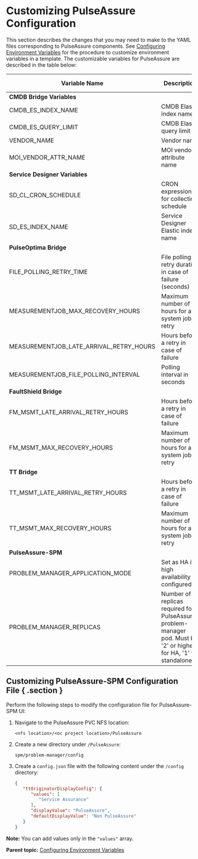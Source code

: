 # Customizing PulseAssure Configuration

This section describes the changes that you may need to make to the YAML files corresponding to PulseAssure components. See [Configuring Environment Variables](configuring_PulseAssure.md) for the procedure to customize environment variables in a template. The customizable variables for PulseAssure are described in the table below:

| Variable Name | Description | Example/Default Value |
|--------------|-------------|----------------------|
| **CMDB Bridge Variables** |
| CMDB_ES_INDEX_NAME | CMDB Elastic index name | cmdb |
| CMDB_ES_QUERY_LIMIT | CMDB Elastic query limit | 10000 |
| VENDOR_NAME | Vendor name | bridgon |
| MOI_VENDOR_ATTR_NAME | MOI vendor attribute name | - |
| **Service Designer Variables** |
| SD_CL_CRON_SCHEDULE | CRON expression for collection schedule | 0 0/2 * * * ? |
| SD_ES_INDEX_NAME | Service Designer Elastic index name | servicedesigner |
| **PulseOptima Bridge** |
| FILE_POLLING_RETRY_TIME | File polling retry duration in case of failure (seconds) | 60 |
| MEASUREMENTJOB_MAX_RECOVERY_HOURS | Maximum number of hours for a system job retry | 16 |
| MEASUREMENTJOB_LATE_ARRIVAL_RETRY_HOURS | Hours before a retry in case of failure | 4 |
| MEASUREMENTJOB_FILE_POLLING_INTERVAL | Polling interval in seconds | 300 |
| **FaultShield Bridge** |
| FM_MSMT_LATE_ARRIVAL_RETRY_HOURS | Hours before a retry in case of failure | 4 |
| FM_MSMT_MAX_RECOVERY_HOURS | Maximum number of hours for a system job retry | 1 |
| **TT Bridge** |
| TT_MSMT_LATE_ARRIVAL_RETRY_HOURS | Hours before a retry in case of failure | 4 |
| TT_MSMT_MAX_RECOVERY_HOURS | Maximum number of hours for a system job retry | 1 |
| **PulseAssure-SPM** |
| PROBLEM_MANAGER_APPLICATION_MODE | Set as HA if high availability is configured | HA |
| PROBLEM_MANAGER_REPLICAS | Number of replicas required for PulseAssure-problem-manager pod. Must be '2' or higher for HA, '1' for standalone | 2 |

## Customizing PulseAssure-SPM Configuration File { .section }

Perform the following steps to modify the configuration file for PulseAssure-SPM UI:

1. Navigate to the PulseAssure PVC NFS location:
   ```
   <nfs location>/<oc project location>/PulseAssure
   ```
2. Create a new directory under `/PulseAssure`:
   ```
   spm/problem-manager/config
   ```
3. Create a `config.json` file with the following content under the `/config` directory:
   ```json
   {  
      "ttOriginatorDisplayConfig": {  
         "values": [  
            "Service Assurance"
         ],
         "displayValue": "PulseAssure",
         "defaultDisplayValue": "Non PulseAssure"
      }
   }
   ```

**Note:** You can add values only in the `"values"` array.

**Parent topic:** [Configuring Environment Variables](../topics/configuring_PulseAssure.md)

